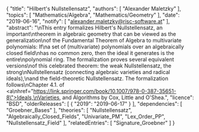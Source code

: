 {
    "title": "Hilbert's Nullstellensatz",
    "authors": [
        "Alexander Maletzky"
    ],
    "topics": [
        "Mathematics/Algebra",
        "Mathematics/Geometry"
    ],
    "date": "2019-06-16",
    "notify": [
        "alexander.maletzky@risc-software.at"
    ],
    "abstract": "\nThis entry formalizes Hilbert's Nullstellensatz, an important\ntheorem in algebraic geometry that can be viewed as the generalization\nof the Fundamental Theorem of Algebra to multivariate polynomials: If\na set of (multivariate) polynomials over an algebraically closed field\nhas no common zero, then the ideal it generates is the entire\npolynomial ring. The formalization proves several equivalent versions\nof this celebrated theorem: the weak Nullstellensatz, the strong\nNullstellensatz (connecting algebraic varieties and radical ideals),\nand the field-theoretic Nullstellensatz. The formalization follows\nChapter 4.1. of <a\nhref=\"https://link.springer.com/book/10.1007/978-0-387-35651-8\">Ideals,\nVarieties, and Algorithms</a> by Cox, Little and O'Shea.",
    "licence": "BSD",
    "olderReleases": [
        {
            "2019": "2019-06-17"
        }
    ],
    "dependencies": [
        "Groebner_Bases"
    ],
    "theories": [
        "Nullstellensatz",
        "Algebraically_Closed_Fields",
        "Univariate_PM",
        "Lex_Order_PP",
        "Nullstellensatz_Field"
    ],
    "relatedEntries": [
        "Signature_Groebner"
    ]
}